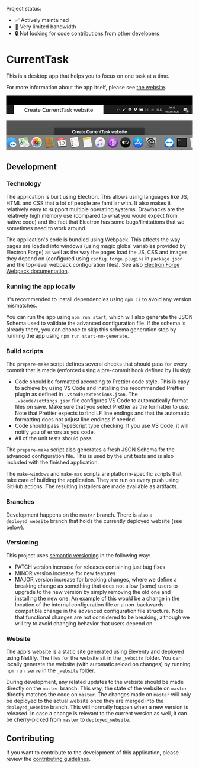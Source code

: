 Project status:

-   ✅ Actively maintained
-   🐌 Very limited bandwidth
-   🔒 Not looking for code contributions from other developers

# CurrentTask

This is a desktop app that helps you to focus on one task at a time.

For more information about the app itself, please see [the website](https://current-task.mistermicheels.com/).

![Basic functionality Windows](./_website/img/screenshots/basic-windows.png)

![Basic functionality Mac](./_website/img/screenshots/basic-mac.png)

## Development

### Technology

The application is built using Electron. This allows using languages like JS, HTML and CSS that a lot of people are familiar with. It also makes it relatively easy to support multiple operating systems. Drawbacks are the relatively high memory use (compared to what you would expect from native code) and the fact that Electron has some bugs/limitations that we sometimes need to work around.

The application's code is bundled using Webpack. This affects the way pages are loaded into windows (using magic global variables provided by Electron Forge) as well as the way the pages load the JS, CSS and images they depend on (configured using `config.forge.plugins` in `package.json` and the top-level webpack configuration files). See also [Electron Forge Webpack documentation](https://www.electronforge.io/config/plugins/webpack).

### Running the app locally

It's recommended to install dependencies using `npm ci` to avoid any version mismatches.

You can run the app using `npm run start`, which will also generate the JSON Schema used to validate the advanced configuration file. If the schema is already there, you can choose to skip this schema generation step by running the app using `npm run start-no-generate`.

### Build scripts

The `prepare-make` script defines several checks that should pass for every commit that is made (enforced using a pre-commit hook defined by Husky):

-   Code should be formatted according to Prettier code style. This is easy to achieve by using VS Code and installing the recommended Prettier plugin as defined in `.vscode/extensions.json`. The `.vscode/settings.json` file configures VS Code to automatically format files on save. Make sure that you select Prettier as the formatter to use. Note that Prettier expects to find LF line endings and that the automatic formatting does not adjust line endings if needed.
-   Code should pass TypeScript type checking. If you use VS Code, it will notify you of errors as you code.
-   All of the unit tests should pass.

The `prepare-make` script also generates a fresh JSON Schema for the advanced configuration file. This is used by the unit tests and is also included with the finished application.

The `make-windows` and `make-mac` scripts are platform-specific scripts that take care of building the application. They are run on every push using GitHub actions. The resulting installers are made available as artifacts.

### Branches

Development happens on the `master` branch. There is also a `deployed_website` branch that holds the currently deployed website (see below).

### Versioning

This project uses [semantic versioning](https://semver.org/) in the following way:

-   PATCH version increase for releases containing just bug fixes
-   MINOR version increase for new features
-   MAJOR version increase for breaking changes, where we define a breaking change as something that does not allow (some) users to upgrade to the new version by simply removing the old one and installing the new one. An example of this would be a change in the location of the internal configuration file or a non-backwards-compatible change in the advanced configuration file structure. Note that functional changes are not considered to be breaking, although we will try to avoid changing behavior that users depend on.

### Website

The app's website is a static site generated using Eleventy and deployed using Netlify. The files for the website sit in the `_website` folder. You can locally generate the website (with automatic reload on changes) by running `npm run serve` in the `_website` folder.

During development, any related updates to the website should be made directly on the `master` branch. This way, the state of the website on `master` directly matches the code on `master`. The changes made on `master` will only be deployed to the actual website once they are merged into the `deployed_website` branch. This will normally happen when a new version is released. In case a change is relevant to the current version as well, it can be cherry-picked from `master` to `deployed_website`.

## Contributing

If you want to contribute to the development of this application, please review the [contributing guidelines](./CONTRIBUTING.md).
